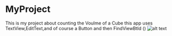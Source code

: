 # MyProject
This is my project about counting the Voulme of a Cube
this app uses TextView,EditText,and of course a Button
and then FindViewBtId ()
![alt text](http://url/to/img.png)

